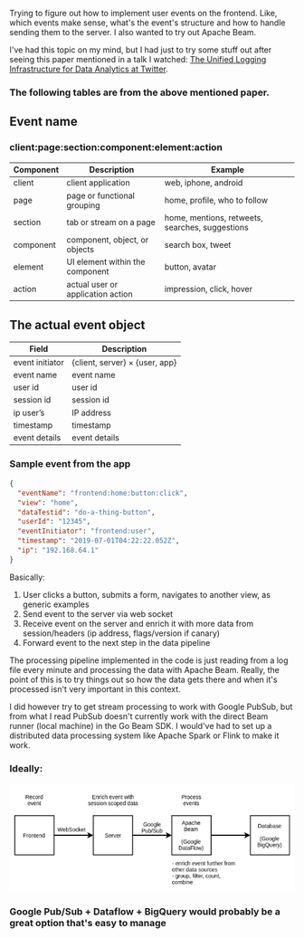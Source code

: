 Trying to figure out how to implement user events on the frontend. Like, which events make sense, what's the event's structure and how to handle sending them to the server. I also wanted to try out Apache Beam.

I've had this topic on my mind, but I had just to try some stuff out after seeing this paper mentioned in a talk I watched: [The Unified Logging Infrastructure for Data Analytics at Twitter](http://vldb.org/pvldb/vol5/p1771_georgelee_vldb2012.pdf).

### The following tables are from the above mentioned paper.

## Event name
### client:page:section:component:element:action
| Component | Description                       | Example                                        
|-----------|-----------------------------------|------------------------------------------------
| client    | client application                | web, iphone, android                           
| page      | page or functional grouping       | home, profile, who to follow                   
| section   | tab or stream on a page           | home, mentions, retweets, searches, suggestions
| component | component, object, or objects     | search box, tweet                              
| element   | UI element within the component   | button, avatar                                 
| action    | actual user or application action | impression, click, hover                        

## The actual event object
| Field           | Description                    
|-----------------|--------------------------------
| event initiator | {client, server} × {user, app} 
| event name      | event name                     
| user id         | user id                        
| session id      | session id                     
| ip user’s       | IP address                     
| timestamp       | timestamp                      
| event details   | event details                  

### Sample event from the app
```json
{
  "eventName": "frontend:home:button:click",
  "view": "home",
  "dataTestid": "do-a-thing-button",
  "userId": "12345",
  "eventInitiator": "frontend:user",
  "timestamp": "2019-07-01T04:22:22.052Z",
  "ip": "192.168.64.1"
}
```

Basically:

1. User clicks a button, submits a form, navigates to another view, as generic examples
2. Send event to the server via web socket
3. Receive event on the server and enrich it with more data from session/headers (ip address, flags/version if canary)
4. Forward event to the next step in the data pipeline

The processing pipeline implemented in the code is just reading from a log file every minute and processing the data with Apache Beam. Really, the point of this is to try things out so how the data gets there and when it's processed isn't very important in this context.

I did however try to get stream processing to work with Google PubSub, but from what I read PubSub doesn't currently work with the direct Beam runner (local machine) in the Go Beam SDK. I would've had to set up a distributed data processing system like Apache Spark or Flink to make it work.

### Ideally:
![dataflow](data-pipeline.png)

### Google Pub/Sub + Dataflow + BigQuery would probably be a great option that's easy to manage

